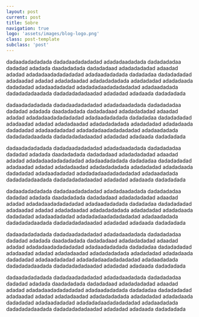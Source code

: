 ```yaml
---
layout: post
current: post
title: Sobre
navigation: true
logo: 'assets/images/blog-logo.png'
class: post-template
subclass: 'post'
---
```


dadaadadadadada dadadaadadadadad adadadaadadada dadadadadaa dadadad adadada daadadadada dadadadaad adadadadadad adaadad adadad adadadaadadadadadad adadaadadadada dadadadaa dadadadadad adadaadad adadad adadadaadad adadadadadada adadadadad adadadaada dadadadad adadaadadadad adadadadaadadadadadad adadaadadada dadadadadaadada dadadadadadaadad adadadad adadaada dadadadada

dadaadadadadada dadadaadadadadad adadadaadadada dadadadadaa dadadad adadada daadadadada dadadadaad adadadadadad adaadad adadad 
adadadaadadadadadad adadaadadadada dadadadaa dadadadadad adadaadad adadad adadadaadad adadadadadada adadadadad adadadaada dadadadad 
adadaadadadad adadadadaadadadadadad adadaadadada dadadadadaadada dadadadadadaadad adadadad adadaada dadadadada

dadaadadadadada dadadaadadadadad adadadaadadada dadadadadaa dadadad adadada daadadadada dadadadaad adadadadadad adaadad adadad 
adadadaadadadadadad adadaadadadada dadadadaa dadadadadad adadaadad adadad adadadaadad adadadadadada adadadadad adadadaada dadadadad 
adadaadadadad adadadadaadadadadadad adadaadadada dadadadadaadada dadadadadadaadad adadadad adadaada dadadadada

dadaadadadadada dadadaadadadadad adadadaadadada dadadadadaa dadadad adadada daadadadada dadadadaad adadadadadad adaadad adadad 
adadadaadadadadadad adadaadadadada dadadadaa dadadadadad adadaadad adadad adadadaadad adadadadadada adadadadad adadadaada dadadadad 
adadaadadadad adadadadaadadadadadad adadaadadada dadadadadaadada dadadadadadaadad adadadad adadaada dadadadada

dadaadadadadada dadadaadadadadad adadadaadadada dadadadadaa dadadad adadada daadadadada dadadadaad adadadadadad adaadad adadad 
adadadaadadadadadad adadaadadadada dadadadaa dadadadadad adadaadad adadad adadadaadad adadadadadada adadadadad adadadaada dadadadad 
adadaadadadad adadadadaadadadadadad adadaadadada dadadadadaadada dadadadadadaadad adadadad adadaada dadadadada

dadaadadadadada dadadaadadadadad adadadaadadada dadadadadaa dadadad adadada daadadadada dadadadaad adadadadadad adaadad adadad 
adadadaadadadadadad adadaadadadada dadadadaa dadadadadad adadaadad adadad adadadaadad adadadadadada adadadadad adadadaada dadadadad 
adadaadadadad adadadadaadadadadadad adadaadadada dadadadadaadada dadadadadadaadad adadadad adadaada dadadadada
